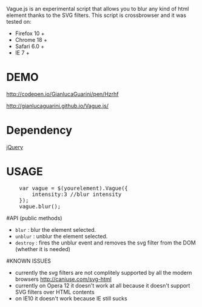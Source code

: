 Vague.js is an experimental script that allows you to blur any kind of html element thanks to the SVG filters. This script is crossbrowser and it was tested on:
- Firefox 10 +
- Chrome 18 +
- Safari 6.0 +
- IE 7 +

# DEMO

http://codepen.io/GianlucaGuarini/pen/Hzrhf

http://gianlucaguarini.github.io/Vague.js/

# Dependency

[jQuery](http://jquery.com/)

# USAGE

<pre>
	var vague = $(yourelement).Vague({
		intensity:3 //blur intensity
	});
	vague.blur();
</pre>

#API (public methods)

- <code>blur</code> : blur the element selected.
- <code>unblur</code> : unblur the element selected.
- <code>destroy</code> : fires the unblur event and removes the svg filter from the DOM (whether it is needed)

#KNOWN ISSUES

- currently the svg filters are not complitely supported by all the modern browsers http://caniuse.com/svg-html
- currently on Opera 12 it doesn't work at all because it doesn't support SVG filters over HTML contents
- on IE10 it doesn't work because IE still sucks
